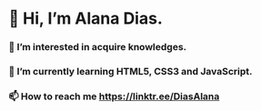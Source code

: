 # 👋 Hi, I’m Alana Dias.
### 👀 I’m interested in acquire knowledges.
### 🌱 I’m currently learning HTML5, CSS3 and JavaScript.
### 📫 How to reach me https://linktr.ee/DiasAlana

<!---
alanadias/alanadias is a ✨ special ✨ repository because its `README.md` (this file) appears on your GitHub profile.
You can click the Preview link to take a look at your changes.
--->

